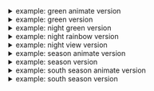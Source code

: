<details>
  <summary>example: green animate version</summary>

  ![](https://raw.githubusercontent.com/andre-fajar-n/andre-fajar-n/master/profile-3d-contrib/profile-green-animate.svg)
</details>

<details>
  <summary>example: green version</summary>

  ![](https://raw.githubusercontent.com/andre-fajar-n/andre-fajar-n/master/profile-3d-contrib/profile-green.svg)
</details>

<details>
  <summary>example: night green version</summary>

  ![](https://raw.githubusercontent.com/andre-fajar-n/andre-fajar-n/master/profile-3d-contrib/profile-night-green.svg)
</details>

<details>
  <summary>example: night rainbow version</summary>

  ![](https://raw.githubusercontent.com/andre-fajar-n/andre-fajar-n/master/profile-3d-contrib/profile-night-rainbow.svg)
</details>

<details>
  <summary>example: night view version</summary>

  ![](https://raw.githubusercontent.com/andre-fajar-n/andre-fajar-n/master/profile-3d-contrib/profile-night-view.svg)
</details>

<details>
  <summary>example: season animate version</summary>

  ![](https://raw.githubusercontent.com/andre-fajar-n/andre-fajar-n/master/profile-3d-contrib/profile-season-animate.svg)
</details>

<details>
  <summary>example: season version</summary>

  ![](https://raw.githubusercontent.com/andre-fajar-n/andre-fajar-n/master/profile-3d-contrib/profile-season.svg)
</details>

<details>
  <summary>example: south season animate version</summary>

  ![](https://raw.githubusercontent.com/andre-fajar-n/andre-fajar-n/master/profile-3d-contrib/profile-south-season-animate.svg)
</details>

<details>
  <summary>example: south season version</summary>

  ![](https://raw.githubusercontent.com/andre-fajar-n/andre-fajar-n/master/profile-3d-contrib/profile-south-season.svg)
</details>
